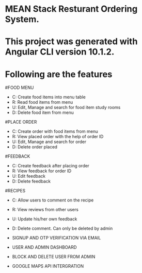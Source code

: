 # MEAN Stack Resturant Ordering System.
# This project was generated with Angular CLI version 10.1.2.
# Following are the features 

#FOOD MENU 
- C: Create food items into menu table
- R: Read food items from menu
- U: Edit, Manage and search for food item study rooms 
- D: Delete food item from menu

#PLACE ORDER
- C: Create order with food items from menu 
- R: View placed order with the help of order ID
- U: Edit, Manage and search for order 
- D: Delete order placed

#FEEDBACK 
- C: Create feedback after placing order
- R: View feedback for order ID
- U: Edit feedback
- D: Delete feedback

#RECIPES 
- C: Allow users to comment on the recipe
- R: View reviews from other users
- U: Update his/her own feedback
- D: Delete comment. Can only be deleted by admin

- SIGNUP AND OTP VERIFICATION VIA EMAIL
- USER AND ADMIN DASHBOARD 
- BLOCK AND DELETE USER FROM ADMIN
- GOOGLE MAPS API INTERGRATION

